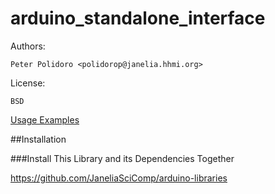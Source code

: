 arduino_standalone_interface
============================

Authors:

    Peter Polidoro <polidorop@janelia.hhmi.org>

License:

    BSD

[Usage Examples](./examples)

##Installation

###Install This Library and its Dependencies Together

<https://github.com/JaneliaSciComp/arduino-libraries>
